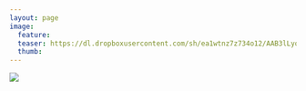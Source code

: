 ```yaml
---
layout: page
image:
  feature:
  teaser: https://dl.dropboxusercontent.com/sh/ea1wtnz7z734o12/AAB3lLyqgYMtL47Mu8DyAjxQa/mikin-kuvat/2/DSC08357-245px.jpg
  thumb:
---
```


[![](https://dl.dropboxusercontent.com/sh/ea1wtnz7z734o12/AABIsSaKVFm5kgBgODiGSkpoa/mikin-kuvat/2/DSC08357-800px.jpg)](https://dl.dropboxusercontent.com/sh/ea1wtnz7z734o12/AADK2UAEafgMG2jq3FCigblea/mikin-kuvat/2/DSC08357.jpg)
